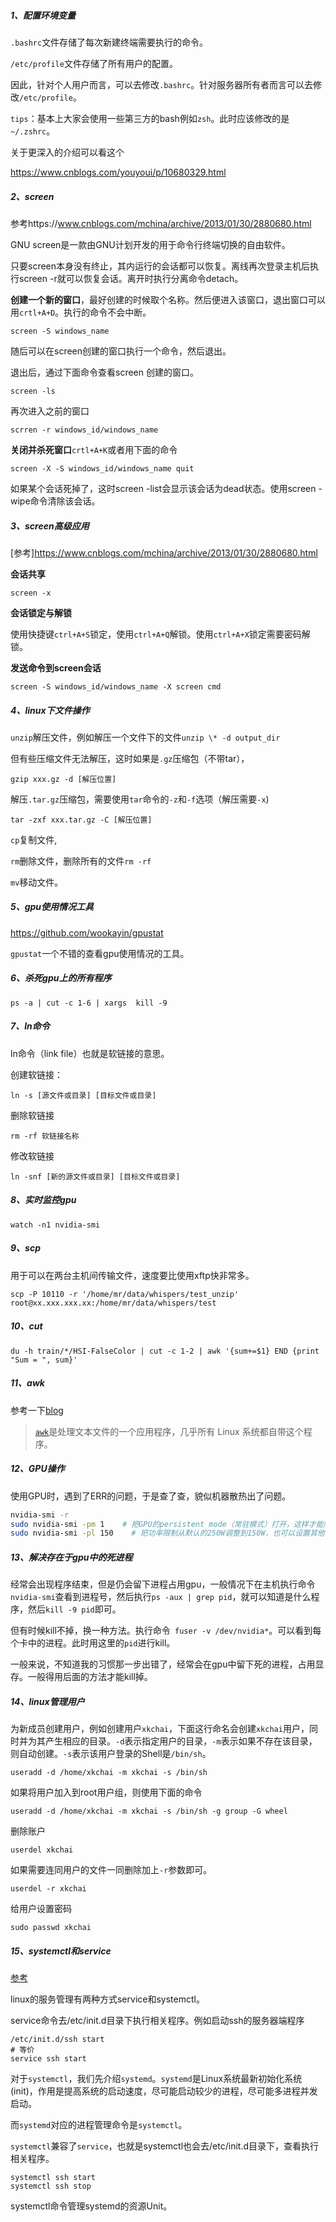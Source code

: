 ##### 1、配置环境变量

`.bashrc`文件存储了每次新建终端需要执行的命令。

`/etc/profile`文件存储了所有用户的配置。

因此，针对个人用户而言，可以去修改`.bashrc`。针对服务器所有者而言可以去修改`/etc/profile`。

`tips`：基本上大家会使用一些第三方的bash例如`zsh`。此时应该修改的是`~/.zshrc`。

关于更深入的介绍可以看这个

https://www.cnblogs.com/youyoui/p/10680329.html

##### 2、screen

参考https://www.cnblogs.com/mchina/archive/2013/01/30/2880680.html

GNU screen是一款由GNU计划开发的用于命令行终端切换的自由软件。

只要screen本身没有终止，其内运行的会话都可以恢复。离线再次登录主机后执行screen -r就可以恢复会话。离开时执行分离命令detach。

**创建一个新的窗口**，最好创建的时候取个名称。然后便进入该窗口，退出窗口可以用`crtl+A+D`。执行的命令不会中断。

```shell
screen -S windows_name
```

随后可以在screen创建的窗口执行一个命令，然后退出。

退出后，通过下面命令查看screen 创建的窗口。

```shell
screen -ls
```

再次进入之前的窗口

```shell
scrren -r windows_id/windows_name
```

**关闭并杀死窗口**`crtl+A+K`或者用下面的命令

```shell
screen -X -S windows_id/windows_name quit
```

如果某个会话死掉了，这时screen -list会显示该会话为dead状态。使用screen -wipe命令清除该会话。

##### 3、screen高级应用

[参考]https://www.cnblogs.com/mchina/archive/2013/01/30/2880680.html

**会话共享**

```shell
screen -x
```

**会话锁定与解锁**

使用快捷键`ctrl+A+S`锁定，使用`ctrl+A+Q`解锁。使用`ctrl+A+X`锁定需要密码解锁。

**发送命令到screen会话**

```
screen -S windows_id/windows_name -X screen cmd
```

##### 4、linux下文件操作

`unzip`解压文件，例如解压一个文件下的文件`unzip \* -d output_dir`

但有些压缩文件无法解压，这时如果是`.gz`压缩包（不带tar），

```
gzip xxx.gz -d [解压位置]
```

解压`.tar.gz`压缩包，需要使用`tar`命令的`-z`和`-f`选项（解压需要`-x`)

```
tar -zxf xxx.tar.gz -C [解压位置]
```

`cp`复制文件, 

`rm`删除文件，删除所有的文件`rm -rf`

`mv`移动文件。

##### 5、gpu使用情况工具

https://github.com/wookayin/gpustat

`gpustat`一个不错的查看gpu使用情况的工具。

##### 6、杀死gpu上的所有程序

```shell
ps -a | cut -c 1-6 | xargs  kill -9
```

##### 7、ln命令

ln命令（link file）也就是软链接的意思。

创建软链接：

```
ln -s [源文件或目录] [目标文件或目录]
```

删除软链接

```
rm -rf 软链接名称
```

修改软链接

```
ln -snf [新的源文件或目录] [目标文件或目录]
```

##### 8、实时监控gpu

```shell
watch -n1 nvidia-smi
```
##### 9、scp

用于可以在两台主机间传输文件，速度要比使用xftp快非常多。

```
scp -P 10110 -r '/home/mr/data/whispers/test_unzip' root@xx.xxx.xxx.xx:/home/mr/data/whispers/test 
```

##### 10、cut

```
du -h train/*/HSI-FalseColor | cut -c 1-2 | awk '{sum+=$1} END {print "Sum = ", sum}'
```

##### 11、awk

参考一下[blog](http://www.ruanyifeng.com/blog/2018/11/awk.html)

> [`awk`](https://en.wikipedia.org/wiki/AWK)是处理文本文件的一个应用程序，几乎所有 Linux 系统都自带这个程序。

##### 12、GPU操作

使用GPU时，遇到了ERR的问题，于是查了查，貌似机器散热出了问题。

```bash
nvidia-smi -r
sudo nvidia-smi -pm 1    # 把GPU的persistent mode（常驻模式）打开，这样才能顺利设置power limit
sudo nvidia-smi -pl 150    # 把功率限制从默认的250W调整到150W，也可以设置其他值啦，自己斟酌
```

##### 13、解决存在于gpu中的死进程

经常会出现程序结束，但是仍会留下进程占用gpu，一般情况下在主机执行命令`nvidia-smi`查看到进程号，然后执行`ps -aux | grep pid`，就可以知道是什么程序，然后`kill -9 pid`即可。

但有时候kill不掉，换一种方法。执行命令` fuser -v /dev/nvidia*`。可以看到每个卡中的进程。此时用这里的`pid`进行kill。

一般来说，不知道我的习惯那一步出错了，经常会在gpu中留下死的进程，占用显存。一般得用后面的方法才能kill掉。

##### 14、linux管理用户

为新成员创建用户，例如创建用户`xkchai`，下面这行命名会创建`xkchai`用户，同时并为其产生相应的目录。`-d`表示指定用户的目录，`-m`表示如果不存在该目录，则自动创建。`-s`表示该用户登录的Shell是`/bin/sh`。

```shell
useradd -d /home/xkchai -m xkchai -s /bin/sh
```

如果将用户加入到root用户组，则使用下面的命令

```shell
useradd -d /home/xkchai -m xkchai -s /bin/sh -g group -G wheel
```

删除账户

```shell
userdel xkchai
```

如果需要连同用户的文件一同删除加上`-r`参数即可。

```shell
userdel -r xkchai
```

给用户设置密码

```
sudo passwd xkchai
```

##### 15、systemctl和service

[参考](https://www.cnblogs.com/shijingjing07/p/9301590.html)

linux的服务管理有两种方式service和systemctl。

service命令去/etc/init.d目录下执行相关程序。例如启动ssh的服务器端程序

```shell
/etc/init.d/ssh start
# 等价
service ssh start
```

对于`systemctl`，我们先介绍`systemd`。`systemd`是Linux系统最新初始化系统(init)，作用是提高系统的启动速度，尽可能启动较少的进程，尽可能多进程并发启动。

而`systemd`对应的进程管理命令是`systemctl`。

`systemctl`兼容了`service`，也就是systemctl也会去/etc/init.d目录下，查看执行相关程序。

```shell
systemctl ssh start
systemctl ssh stop
```

systemctl命令管理systemd的资源Unit。

##### 
